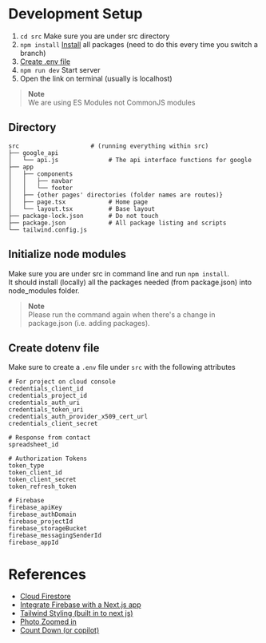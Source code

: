 # Development Setup
1. `cd src` Make sure you are under src directory
2. `npm install` [Install](#initialize-node-modules) all packages (need to do this every time you switch a branch)
3. [Create .env file](#create-dotenv-file)
4. `npm run dev` Start server
5. Open the link on terminal (usually is localhost)
> **Note**  
> We are using ES Modules not CommonJS modules

## Directory
    src                    # (running everything within src)
    ├── google_api
    │   └── api.js              # The api interface functions for google
    ├── app
    │   ├── components
    │   │   ├── navbar
    │   │   └── footer
    │   ├── {other pages' directories (folder names are routes)}
    │   ├── page.tsx            # Home page
    │   └── layout.tsx          # Base layout
    ├── package-lock.json       # Do not touch
    ├── package.json            # All package listing and scripts
    └── tailwind.config.js
    
## Initialize node modules

Make sure you are under src in command line and run `npm install`.  
It should install (locally) all the packages needed (from package.json) into node_modules folder.  
> **Note**  
> Please run the command again when there's a change in package.json (i.e. adding packages).  

## Create dotenv file
Make sure to create a `.env` file under `src` with the following attributes
<!-- TODO: how to generate token -->
```
# For project on cloud console
credentials_client_id
credentials_project_id
credentials_auth_uri
credentials_token_uri
credentials_auth_provider_x509_cert_url
credentials_client_secret

# Response from contact
spreadsheet_id

# Authorization Tokens
token_type
token_client_id
token_client_secret
token_refresh_token

# Firebase
firebase_apiKey
firebase_authDomain
firebase_projectId
firebase_storageBucket
firebase_messagingSenderId
firebase_appId
```

# References
- [Cloud Firestore](https://firebase.google.com/docs/firestore?_gl=1*ez9530*_up*MQ..*_ga*MTgxNjkwNjgzOS4xNzE4NDM4MTQ5*_ga_CW55HF8NVT*MTcxODQzODE0OC4xLjAuMTcxODQzODE0OC4wLjAuMA..)
- [Integrate Firebase with a Next.js app](https://firebase.google.com/codelabs/firebase-nextjs#0)
- [Tailwind Styling (built in to next js)](https://tailwindcss.com/)
- [Photo Zoomed in](https://medium.com/@thomasaugot/adding-zoom-functionality-to-an-image-viewer-in-react-next-js-4621be8eb770)
- [Count Down (or copilot)](https://devpress.csdn.net/react/62eb6977648466712833a0e4.html)